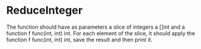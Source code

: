 # ReduceInteger
The function should have as parameters a slice of integers a []int and a function f func(int, int) int. For each element of the slice, it should apply the function f func(int, int) int, save the result and then print it.
